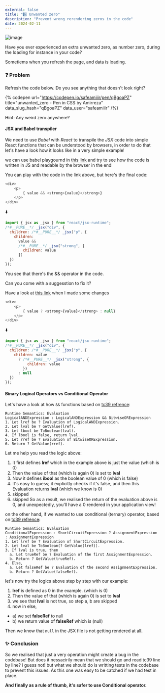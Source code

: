 ```yaml
---
external: false
title: "0️⃣ Unwanted zero"
description: "Prevent wrong rerendering zeros in the code"
date: 2024-02-11
---
```


![image](/images/blog/unwanted-zeros_cover_1200*627.png)

Have you ever experienced an extra unwanted zero, as number zero, during the loading for instance in your code?

Sometiems when you refresh the page, and data is loading. 


### ❓ Problem

Refresh the code below. Do you see anything that doesn't look right?

{% codepen url="https://codepen.io/safeamiiir/pen/qBgoaPZ" title="unwanted_zero - Pen in CSS by Amirreza" data_slug_hash="qBgoaPZ" data_user="safeamiiir" /%}

Hint: Any weird zero anywhere?

#### JSX and Babel transpiler

We need to use *Babel* with *React* to transpile the *JSX* code into simple React functions that can be understood by browsers, in order to do that let's have a look how it looks like in a very simple example!

we can use babel playgournd in [this link](https://babeljs.io/repl#?browsers=defaults%2C%20not%20ie%2011%2C%20not%20ie_mob%2011&build=&builtIns=false&corejs=3.21&spec=false&loose=false&code_lz=DwEwlgbgfAUABAuwAOtHrgbzhAhgGwFcBTOAMjKQGcAXAJwHsA7AcykzyOIF9gB6Wo1ZQ43eIn6oY_cNCA&debug=false&forceAllTransforms=false&modules=false&shippedProposals=false&circleciRepo=&evaluate=false&fileSize=false&timeTravel=false&sourceType=module&lineWrap=true&presets=env%2Creact%2Cstage-2&prettier=true&targets=&version=7.23.4&externalPlugins=&assumptions=%7B%7D) and try to see how the code is written in JS and readable by the browser in the end

You can play with the code in the link above, but here's the final code:

```js
<div>
    <p>
        { value && <strong>{value}</strong>}
    </p>
</div>
```
⬇️
```js
import { jsx as _jsx } from "react/jsx-runtime";
/*#__PURE__*/ _jsx("div", {
  children: /*#__PURE__*/ _jsx("p", {
    children:
      value &&
      /*#__PURE__*/ _jsx("strong", {
        children: value
      })
  })
});
```
You see that there's the && operator in the code.

Can you come with a suggesstion to fix it?

Have a look at [this link](https://babeljs.io/repl#?browsers=defaults%2C%20not%20ie%2011%2C%20not%20ie_mob%2011&build=&builtIns=false&corejs=3.21&spec=false&loose=false&code_lz=DwEwlgbgfAUABAuwAOtHrgbzhAhgGwFcBTOAfiQGcAXAJwHsA7AcykzyOIF9gB6GhiyhwAXHEaF8-LvER9UMPuGhA&debug=false&forceAllTransforms=false&modules=false&shippedProposals=false&circleciRepo=&evaluate=false&fileSize=false&timeTravel=false&sourceType=module&lineWrap=true&presets=env%2Creact%2Cstage-2&prettier=true&targets=&version=7.23.4&externalPlugins=&assumptions=%7B%7Dw) when I made some changes

```js
<div>
    <p>
        { value ? <strong>{value}</strong> : null}
    </p>
</div>
```
⬇️
```js
import { jsx as _jsx } from "react/jsx-runtime";
/*#__PURE__*/ _jsx("div", {
  children: /*#__PURE__*/ _jsx("p", {
    children: value
      ? /*#__PURE__*/ _jsx("strong", {
          children: value
        })
      : null
  })
});
```

#### Binary Logical Operators vs Conditional Operator
Let's have a look at how `&&` functions based on [tc39 refrence](https://tc39.es/ecma262/#sec-binary-logical-operators-runtime-semantics-evaluation):

```
Runtime Semantics: Evaluation
LogicalANDExpression : LogicalANDExpression && BitwiseORExpression
1. Let lref be ? Evaluation of LogicalANDExpression.
2. Let lval be ? GetValue(lref).
3. Let lbool be ToBoolean(lval).
4. If lbool is false, return lval.
5. Let rref be ? Evaluation of BitwiseORExpression.
6. Return ? GetValue(rref).
```
Let me help you read the logic above:
1. It first defines **lref** which in the example above is just the value (which is 0)
2. Then the value of that (which is again 0) is set to **lval**
3. Now it defines **ibool** as the boolean value of 0 (which is false)
4. It's easy to guess; it explicitly checks if it's false, and then this Evaluation returns **lval** (which we know is 0)
5. skipped
6. skipped
So as a result, we realised the return of the evaluation above is 0, and unexpectedly, you'll have a 0 rendered in your application view!

on the other hand, if we wanted to use conditional (ternary) operator, based on [tc39 refrence](https://tc39.es/ecma262/#sec-binary-logical-operators):
```
Runtime Semantics: Evaluation
ConditionalExpression : ShortCircuitExpression ? AssignmentExpression : AssignmentExpression
1. Let lref be ? Evaluation of ShortCircuitExpression.
2. Let lval be ToBoolean(? GetValue(lref)).
3. If lval is true, then
  a. Let trueRef be ? Evaluation of the first AssignmentExpression.
  b. Return ? GetValue(trueRef).
4. Else,
  a. Let falseRef be ? Evaluation of the second AssignmentExpression.
  b. Return ? GetValue(falseRef).
```

let's now try the logics above step by step with our example:
1. **lref** is defined as 0 in the example. (which is 0)
2. Then the value of that (which is again 0) is set to **lval**
3. we see that **lval** is not true, so step a, b are skipped
4. now in else,
- a) we set **falseRef** to null
- b) we return value of **falseRef** which is (null)

Then we know that `null` in the JSX file is not getting rendered at all.

### ✨ Conclusion
So we realised that just a very operation might create a bug in the codebase!
But does it nessacirily mean that we should go and read tc39 line by line?
i guess not! but what we should do is writting tests in the codebase to prevent this issues.
As this one was easy to be catched if we had test in place.

**And finally as a rule of thumb, it's safer to use Conditional operator.**